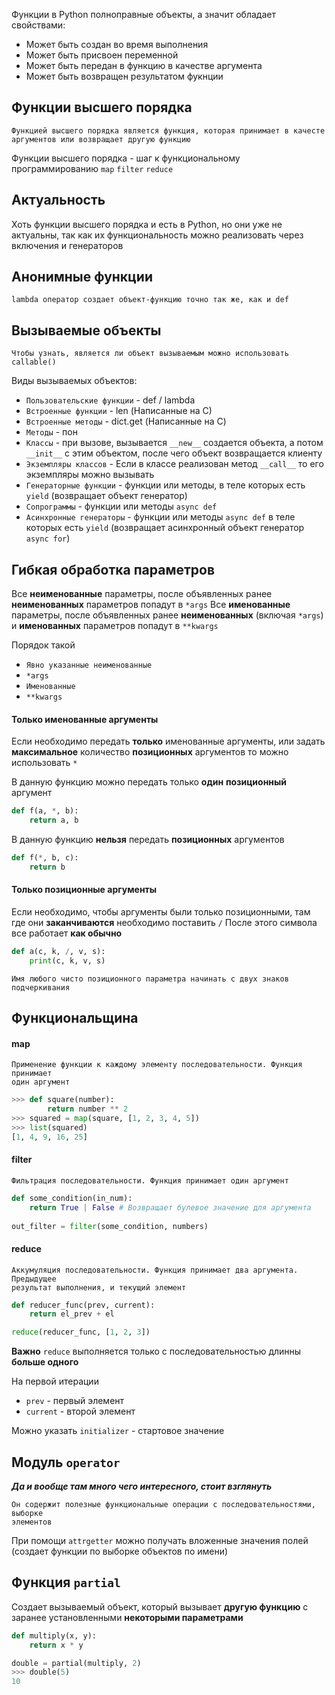 Функции в Python полноправные объекты, а значит обладает свойствами:
- Может быть создан во время выполнения
- Может быть присвоен переменной
- Может быть передан в функцию в качестве аргумента
- Может быть возвращен результатом фукнции

## Функции высшего порядка

	Функцией высшего порядка является функция, которая принимает в качесте 
	аргументов или возвращает другую функцию

Функции высшего порядка - шаг к функциональному программированию `map` `filter` `reduce`

## Актуальность
Хоть функции высшего порядка и есть в Python, но они уже не актуальны, так как их функциональность можно реализовать через включения и генераторов

## Анонимные функции

	lambda оператор создает объект-функцию точно так же, как и def

## Вызываемые объекты

	Чтобы узнать, является ли объект вызываемым можно использовать callable()

Виды вызываемых объектов:
- `Пользовательские функции` - def / lambda
- `Встроенные функции` - len (Написанные на C)
- `Встроенные методы` - dict.get (Написанные на С)
- `Методы` - пон
- `Классы` - при вызове, вызывается `__new__` создается объекта, а потом `__init__` с этим объектом, после чего объект возвращается клиенту
- `Экземпляры классов` - Если в классе реализован метод `__call__` то его экземпляры можно вызывать
- `Генераторные функции` - функции или методы, в теле которых есть `yield` (возвращает объект генератор)
- `Сопрограммы` - функции или методы `async def`
- `Асинхронные генераторы` - функции или методы `async def` в теле которых есть `yield` (возвращает асинхронный объект генератор `async for`)

## Гибкая обработка параметров

Все **неименованные** параметры, после объявленных ранее **неименованных** параметров попадут в `*args`
Все **именованные** параметры, после объявленных ранее **неименованных** (включая `*args`) и **именованных** параметров попадут в `**kwargs`

Порядок такой
- `Явно указанные неименованные`
- `*args`
- `Именованные`
- `**kwargs`

#### Только именованные аргументы
Если необходимо передать **только** именованные аргументы, или задать **максимальное**
количество **позиционных** аргументов то можно использовать `*`

В данную функцию можно передать только **один** **позиционный** аргумент  
```python
def f(a, *, b):
	return a, b
```

В данную функцию **нельзя** передать **позиционных** аргументов
```python
def f(*, b, c):
	return b
```

#### Только позиционные аргументы
Если необходимо, чтобы аргументы были только позиционными, там где они **заканчиваются** необходимо поставить `/`
После этого символа все работает **как обычно**

```python
def a(c, k, /, v, s):
    print(c, k, v, s)
```

	Имя любого чисто позиционного параметра начинать с двух знаков подчеркивания

## Функциональщина

#### map

	Применение функции к каждому элементу последовательности. Функция принимает 
	один аргумент

```python
>>> def square(number):
		return number ** 2
>>> squared = map(square, [1, 2, 3, 4, 5])
>>> list(squared)
[1, 4, 9, 16, 25]
```

#### filter

	Фильтрация последовательности. Функция принимает один аргумент

```python
def some_condition(in_num):
	return True | False # Возвращает булевое значение для аргумента
	
out_filter = filter(some_condition, numbers)
```

#### reduce

	Аккумуляция последовательности. Функция принимает два аргумента. Предыдущее 
	результат выполнения, и текущий элемент

```python
def reducer_func(prev, current):  
	return el_prev + el

reduce(reducer_func, [1, 2, 3])
```

**Важно**
`reduce` выполняется только с последовательностью длинны **больше одного**

На первой итерации 
- `prev` - первый элемент
- `current` - второй элемент

Можно указать `initializer` - стартовое значение 



## Модуль `operator`

***Да и вообще там много чего интересного, стоит взглянуть***

	Он содержит полезные функциональные операции с последовательностями, выборке 
	элементов

При помощи `attrgetter` можно получать вложенные значения полей (создает функции по выборке объектов по имени)

## Функция `partial`

Создает вызываемый объект, который вызывает **другую функцию** с заранее установленными **некоторыми параметрами**

```python
def multiply(x, y):
    return x * y

double = partial(multiply, 2)
>>> double(5)
10
```

